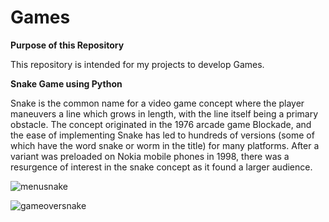 # Games

**Purpose of this Repository**

This repository is intended for my projects to develop Games.

**Snake Game using Python**

Snake is the common name for a video game concept where the player maneuvers a line which grows in length, with the line itself being a primary obstacle. The concept originated in the 1976 arcade game Blockade, and the ease of implementing Snake has led to hundreds of versions (some of which have the word snake or worm in the title) for many platforms. After a variant was preloaded on Nokia mobile phones in 1998, there was a resurgence of interest in the snake concept as it found a larger audience.



![menusnake](menusnake.jpg)

![gameoversnake](gameoversnake.jpg)


